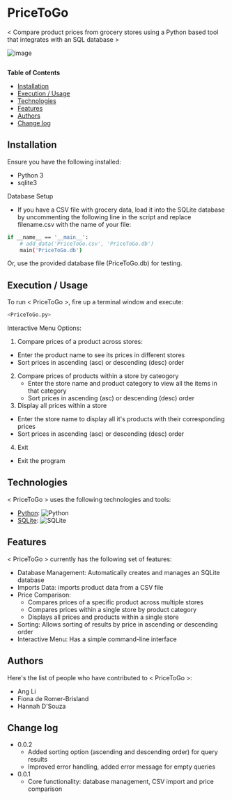 # PriceToGo


< Compare product prices from grocery stores using a Python based tool that integrates with an SQL database >

![image](https://github.com/user-attachments/assets/3173fe45-584e-4624-aac9-ad9d85064a39)


![]()

**Table of Contents**

- [Installation](#installation)
- [Execution / Usage](#execution--usage)
- [Technologies](#technologies)
- [Features](#features)
- [Authors](#author)
- [Change log](#change-log)

## Installation

Ensure you have the following installed:
- Python 3
- sqlite3

Database Setup
- If you have a CSV file with grocery data, load it into the SQLite database by uncommenting the following line in the script and replace filename.csv with the name of your file:

```sh
if __name__ == '__main__':
    # add_data('PriceToGo.csv', 'PriceToGo.db')
    main('PriceToGo.db')
```

Or, use the provided database file (PriceToGo.db) for testing.


## Execution / Usage

To run < PriceToGo >, fire up a terminal window and execute:

```sh
<PriceToGo.py>
```

Interactive Menu Options:
1. Compare prices of a product across stores:
  - Enter the product name to see its prices in different stores
  - Sort prices in ascending (asc) or descending (desc) order
2. Compare prices of products within a store by cateogory
    - Enter the store name and product category to view all the items in that category
    - Sort prices in ascending (asc) or descending (desc) order
3. Display all prices within a store
  - Enter the store name to display all it's products with their corresponding prices
  - Sort prices in ascending (asc) or descending (desc) order
4. Exit
  - Exit the program

## Technologies

< PriceToGo > uses the following technologies and tools:

- [Python](https://www.python.org/): ![Python](https://img.shields.io/badge/python-3670A0?style=for-the-badge&logo=python&logoColor=ffdd54)
- [SQLite](https://sqlite.org/): ![SQLite](https://img.shields.io/badge/sqlite-%2307405e.svg?style=for-the-badge&logo=sqlite&logoColor=white)

## Features

< PriceToGo > currently has the following set of features:

- Database Management: Automatically creates and manages an SQLite database
- Imports Data: imports product data from a CSV file
- Price Comparison:
  - Compares prices of a specific product across multiple stores
  - Compares prices within a single store by product category
  - Displays all prices and products within a single store
- Sorting: Allows sorting of results by price in ascending or descending order
- Interactive Menu: Has a simple command-line interface


## Authors

Here's the list of people who have contributed to < PriceToGo >:

- Ang Li 
- Fiona de Romer-Brisland 
- Hannah D'Souza


## Change log

- 0.0.2
    - Added sorting option (ascending and descending order) for query results
    - Improved error handling, added error message for empty queries
- 0.0.1
    - Core functionality: database management, CSV import and price comparison
